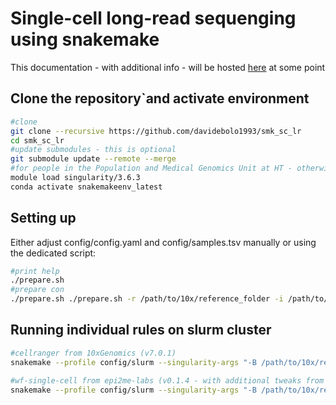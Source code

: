 # Single-cell long-read sequenging using snakemake

This documentation - with additional info - will be hosted [here](https://davidebolo1993.github.io/smk_sc_lr_doc) at some point

## Clone the repository`and activate environment

```bash
#clone
git clone --recursive https://github.com/davidebolo1993/smk_sc_lr
cd smk_sc_lr
#update submodules - this is optional
git submodule update --remote --merge
#for people in the Population and Medical Genomics Unit at HT - otherwise a working singularity and snakemake installation - with some basica python libraries with pandas/numpy should work as well
module load singularity/3.6.3
conda activate snakemakeenv_latest
```

## Setting up

Either adjust config/config.yaml and config/samples.tsv manually or using the dedicated script:

```bash
#print help
./prepare.sh
#prepare con
./prepare.sh ./prepare.sh -r /path/to/10x/reference_folder -i /path/to/illumina/fastq_folder -n /path/to/nanopore/fastq_folder -k <5prime,3prime> -e <v1,v2/v3> -c <cells> #-k,-e and -v can be omitted, default values are -k 5prime -v v1 -e 10000
```

## Running individual rules on slurm cluster

```bash
#cellranger from 10xGenomics (v7.0.1)
snakemake --profile config/slurm --singularity-args "-B /path/to/10x/reference_folder,/path/to/illumina/fastq_folder" cellranger
```

```bash
#wf-single-cell from epi2me-labs (v0.1.4 - with additional tweaks from my side)
snakemake --profile config/slurm --singularity-args "-B /path/to/10x/reference_folder,/path/to/nanopore/fastq_folder,/localscratch" wf_single_cell
```
